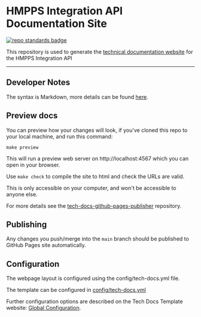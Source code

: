 # HMPPS Integration API Documentation Site

[![repo standards badge](https://img.shields.io/badge/dynamic/json?color=blue&style=flat&logo=github&label=MoJ%20Compliant&query=%24.result&url=https%3A%2F%2Foperations-engineering-reports.cloud-platform.service.justice.gov.uk%2Fapi%2Fv1%2Fcompliant_public_repositories%2Ftemplate-documentation-site)](https://operations-engineering-reports.cloud-platform.service.justice.gov.uk/public-github-repositories.html#template-documentation-site "Link to report")

This repository is used to generate the [technical documentation website](https://ministryofjustice.github.io/hmpps-integration-api-docs) for the HMPPS Integration API

---

## Developer Notes

The syntax is Markdown, more details can be found [here](https://daringfireball.net/projects/markdown/).

## Preview docs

You can preview how your changes will look, if you've cloned this repo to your local machine, and run this command:

```
make preview
```

This will run a preview web server on http://localhost:4567 which you can open in your browser.

Use `make check` to compile the site to html and check the URLs are valid.

This is only accessible on your computer, and won't be accessible to anyone else.

For more details see the [tech-docs-github-pages-publisher](https://github.com/ministryofjustice/tech-docs-github-pages-publisher) repository.

## Publishing

Any changes you push/merge into the `main` branch should be published to GitHub Pages site automatically.

## Configuration

The webpage layout is configured using the config/tech-docs.yml file.

The template can be configured in [config/tech-docs.yml](config/tech-docs.yml)

Further configuration options are described on the Tech Docs Template website: [Global Configuration](https://tdt-documentation.london.cloudapps.digital/configure_project/global_configuration/).
